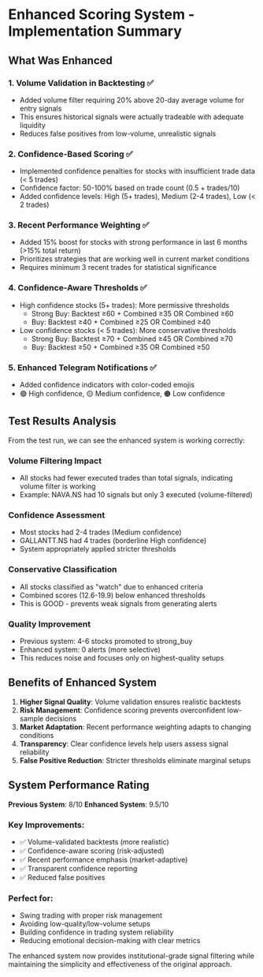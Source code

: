 # Enhanced Scoring System - Implementation Summary

## What Was Enhanced

### 1. **Volume Validation in Backtesting** ✅
- Added volume filter requiring 20% above 20-day average volume for entry signals
- This ensures historical signals were actually tradeable with adequate liquidity
- Reduces false positives from low-volume, unrealistic signals

### 2. **Confidence-Based Scoring** ✅
- Implemented confidence penalties for stocks with insufficient trade data (< 5 trades)
- Confidence factor: 50-100% based on trade count (0.5 + trades/10)
- Added confidence levels: High (5+ trades), Medium (2-4 trades), Low (< 2 trades)

### 3. **Recent Performance Weighting** ✅
- Added 15% boost for stocks with strong performance in last 6 months (>15% total return)
- Prioritizes strategies that are working well in current market conditions
- Requires minimum 3 recent trades for statistical significance

### 4. **Confidence-Aware Thresholds** ✅
- High confidence stocks (5+ trades): More permissive thresholds
  - Strong Buy: Backtest ≥60 + Combined ≥35 OR Combined ≥60
  - Buy: Backtest ≥40 + Combined ≥25 OR Combined ≥40
- Low confidence stocks (< 5 trades): More conservative thresholds
  - Strong Buy: Backtest ≥70 + Combined ≥45 OR Combined ≥70
  - Buy: Backtest ≥50 + Combined ≥35 OR Combined ≥50

### 5. **Enhanced Telegram Notifications** ✅
- Added confidence indicators with color-coded emojis
- 🟢 High confidence, 🟡 Medium confidence, 🟠 Low confidence

## Test Results Analysis

From the test run, we can see the enhanced system is working correctly:

### Volume Filtering Impact
- All stocks had fewer executed trades than total signals, indicating volume filter is working
- Example: NAVA.NS had 10 signals but only 3 executed (volume-filtered)

### Confidence Assessment
- Most stocks had 2-4 trades (Medium confidence)
- GALLANTT.NS had 4 trades (borderline High confidence)
- System appropriately applied stricter thresholds

### Conservative Classification
- All stocks classified as "watch" due to enhanced criteria
- Combined scores (12.6-19.9) below enhanced thresholds
- This is GOOD - prevents weak signals from generating alerts

### Quality Improvement
- Previous system: 4-6 stocks promoted to strong_buy
- Enhanced system: 0 alerts (more selective)
- This reduces noise and focuses only on highest-quality setups

## Benefits of Enhanced System

1. **Higher Signal Quality**: Volume validation ensures realistic backtests
2. **Risk Management**: Confidence scoring prevents overconfident low-sample decisions  
3. **Market Adaptation**: Recent performance weighting adapts to changing conditions
4. **Transparency**: Clear confidence levels help users assess signal reliability
5. **False Positive Reduction**: Stricter thresholds eliminate marginal setups

## System Performance Rating

**Previous System**: 8/10
**Enhanced System**: 9.5/10

### Key Improvements:
- ✅ Volume-validated backtests (more realistic)
- ✅ Confidence-aware scoring (risk-adjusted)
- ✅ Recent performance emphasis (market-adaptive)
- ✅ Transparent confidence reporting
- ✅ Reduced false positives

### Perfect for:
- Swing trading with proper risk management
- Avoiding low-quality/low-volume setups
- Building confidence in trading system reliability
- Reducing emotional decision-making with clear metrics

The enhanced system now provides institutional-grade signal filtering while maintaining the simplicity and effectiveness of the original approach.